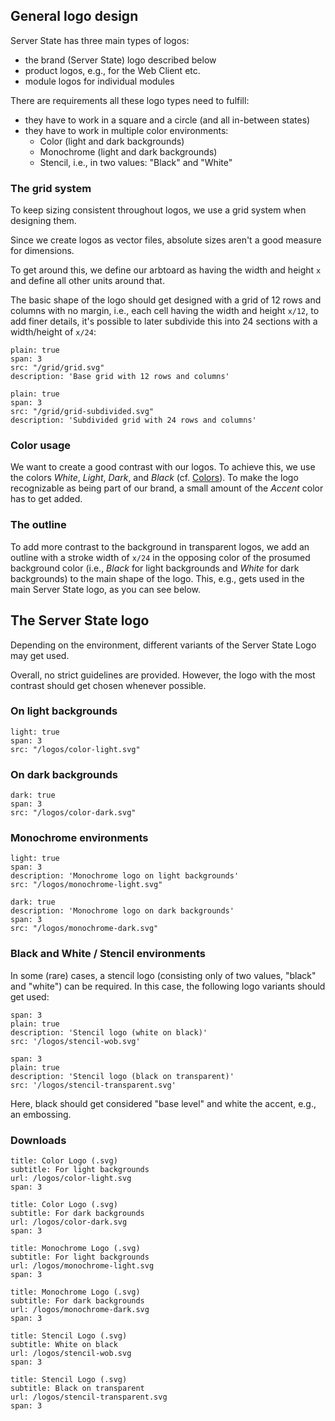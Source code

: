 ## General logo design
Server State has three main types of logos:

- the brand (Server State) logo described below
- product logos, e.g., for the Web Client etc.
- module logos for individual modules

There are requirements all these logo types need to fulfill:

- they have to work in a square and a circle (and all in-between states)
- they have to work in multiple color environments:
  - Color (light and dark backgrounds)
  - Monochrome (light and dark backgrounds)
  - Stencil, i.e., in two values: "Black" and "White"

### The grid system
To keep sizing consistent throughout logos, we use a grid system when designing them.

Since we create logos as vector files, absolute sizes aren't a good measure for dimensions.

To get around this, we define our arbtoard as having the width and height `x` and define all other units around that.

The basic shape of the logo should get designed with a grid of 12 rows and columns with no margin, i.e., each cell having the width and height `x/12`, to add finer details, it's possible to later subdivide this into 24 sections with a width/height of `x/24`:

```image
plain: true
span: 3
src: "/grid/grid.svg"
description: 'Base grid with 12 rows and columns'
```
```image
plain: true
span: 3
src: "/grid/grid-subdivided.svg"
description: 'Subdivided grid with 24 rows and columns'
```

### Color usage
We want to create a good contrast with our logos. To achieve this, we use the colors *White*, *Light*, *Dark*, and *Black* (cf. [Colors](/colors)). To make the logo recognizable as being part of our brand, a small amount of the *Accent* color has to get added.

### The outline
To add more contrast to the background in transparent logos, we add an outline with a stroke width of `x/24` in the opposing color of the prosumed background color (i.e., *Black* for light backgrounds and *White* for dark backgrounds) to the main shape of the logo. This, e.g., gets used in the main Server State logo, as you can see below.

## The Server State logo
Depending on the environment, different variants of the Server State Logo may get used.

Overall, no strict guidelines are provided. However, the logo with the most contrast should get chosen whenever possible.

### On light backgrounds
```image
light: true
span: 3
src: "/logos/color-light.svg"
```

### On dark backgrounds
```image
dark: true
span: 3
src: "/logos/color-dark.svg"
```

### Monochrome environments
```image
light: true
span: 3
description: 'Monochrome logo on light backgrounds'
src: "/logos/monochrome-light.svg"
```
```image
dark: true
description: 'Monochrome logo on dark backgrounds'
span: 3
src: "/logos/monochrome-dark.svg"
```
### Black and White / Stencil environments
In some (rare) cases, a stencil logo (consisting only of two values, "black" and "white") can be required. In this case, the following logo variants should get used:

```image
span: 3
plain: true
description: 'Stencil logo (white on black)'
src: '/logos/stencil-wob.svg'
```
```image
span: 3
plain: true
description: 'Stencil logo (black on transparent)'
src: '/logos/stencil-transparent.svg'
```

Here, black should get considered "base level" and white the accent, e.g., an embossing.

### Downloads

```download
title: Color Logo (.svg)
subtitle: For light backgrounds
url: /logos/color-light.svg
span: 3
```
```download
title: Color Logo (.svg)
subtitle: For dark backgrounds
url: /logos/color-dark.svg
span: 3
```

```download
title: Monochrome Logo (.svg)
subtitle: For light backgrounds
url: /logos/monochrome-light.svg
span: 3
```
```download
title: Monochrome Logo (.svg)
subtitle: For dark backgrounds
url: /logos/monochrome-dark.svg
span: 3
```

```download
title: Stencil Logo (.svg)
subtitle: White on black
url: /logos/stencil-wob.svg
span: 3
```
```download
title: Stencil Logo (.svg)
subtitle: Black on transparent
url: /logos/stencil-transparent.svg
span: 3
```
